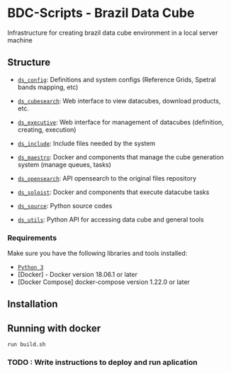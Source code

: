 # BDC-Scripts - Brazil Data Cube
Infrastructure for creating brazil data cube environment in a local server machine

## Structure

- [`ds_config`](./ds_config): Definitions and system configs (Reference Grids, Spetral bands mapping, etc)

- [`ds_cubesearch`](./ds_cubesearch): Web interface to view datacubes, download products, etc.

- [`ds_executive`](./ds_executive): Web interface for management of datacubes (definition, creating, execution)

- [`ds_include`](./ds_include): Include files needed by the system

- [`ds_maestro`](./ds_maestro): Docker and components that manage the cube generation system (manage queues, tasks)

- [`ds_opensearch`](./ds_opensearch): API opensearch to the original files repository

- [`ds_soloist`](./ds_soloist): Docker and components that execute datacube tasks

- [`ds_source`](./ds_source): Python source codes 

- [`ds_utils`](./ds_utils): Python API for accessing data cube and general tools


### Requirements

Make sure you have the following libraries and tools installed:

- [`Python 3`](https://www.python.org/)
- [Docker] - Docker version 18.06.1 or later 
- [Docker Compose] docker-compose version 1.22.0 or later

## Installation


## Running with docker
```
run build.sh
```
### TODO : Write instructions to deploy and run aplication
